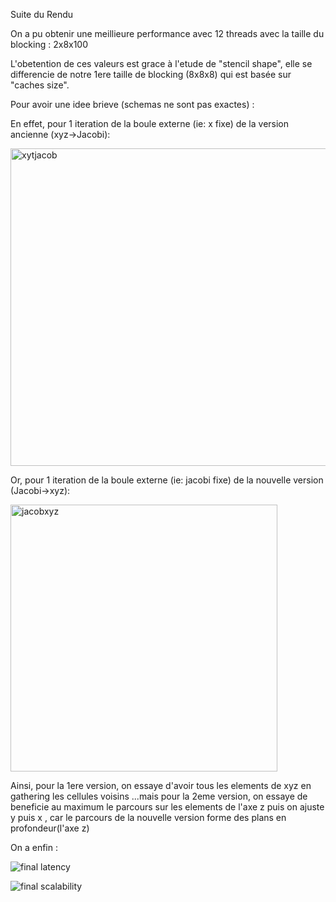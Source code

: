 Suite du Rendu

On a pu obtenir une meillieure performance avec 12 threads avec la taille du blocking : 2x8x100

L'obetention de ces valeurs est grace à l'etude de "stencil shape", elle se differencie de notre 1ere taille de blocking (8x8x8) qui est basée sur "caches size".

Pour avoir une idee brieve (schemas ne sont pas exactes) : 

En effet, pour 1 iteration de la boule externe (ie: x fixe) de la version ancienne (xyz->Jacobi):

<img width="508" alt="xytjacob" src="https://github.com/yutaizhao/TOP-project/assets/15853429/897d5886-5304-4fe6-bab3-36f777343949">

Or, pour 1 iteration de la boule externe (ie: jacobi fixe) de la nouvelle version (Jacobi->xyz):

<img width="427" alt="jacobxyz" src="https://github.com/yutaizhao/TOP-project/assets/15853429/39ee131e-4b05-4be3-9049-0f2203ddc17d">

Ainsi, pour la 1ere version, on essaye d'avoir tous les elements de xyz en gathering les cellules voisins ...mais 
pour la 2eme version, on essaye de beneficie au maximum le parcours sur les elements de l'axe z puis on ajuste y puis x , car le parcours de la nouvelle version forme des plans en profondeur(l'axe z) 

On a enfin :

![final latency](https://github.com/yutaizhao/TOP-project/assets/15853429/4eb3dc81-17c9-477c-bca1-f6a306f67b3c)

![final scalability](https://github.com/yutaizhao/TOP-project/assets/15853429/bc64d35e-7eb2-4e0a-a2bc-e2dc8d2d5ba5)

